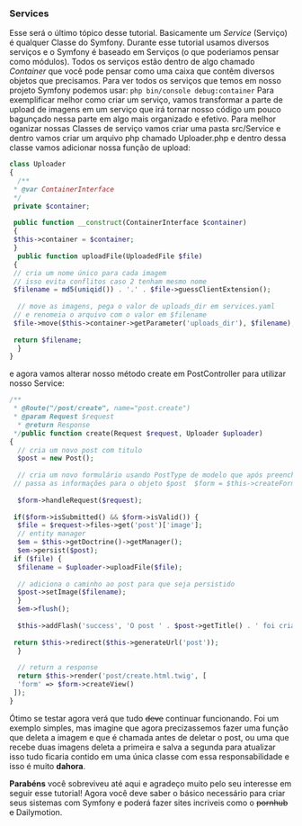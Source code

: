 ### Services
Esse será o último tópico desse tutorial. Basicamente um _Service_ (Serviço) é qualquer Classe do Symfony. Durante esse tutorial usamos diversos serviços e o Symfony é baseado em Serviços (o que poderiamos pensar como módulos). Todos os serviços estão dentro de algo chamado _Container_ que você pode pensar como uma caixa que contêm diversos objetos que precisamos. Para ver todos os serviços que temos em nosso projeto Symfony podemos usar:
``` php bin/console debug:container ``` 
Para exemplificar melhor como criar um serviço, vamos transformar a parte de upload de imagens em um serviço que irá tornar nosso código um pouco bagunçado nessa parte em algo mais organizado e efetivo. Para melhor oganizar nossas Classes de serviço vamos criar uma pasta src/Service e dentro vamos criar um arquivo php chamado Uploader.php e dentro dessa classe vamos adicionar nossa função de upload:
```php
class Uploader  
{  
  /**  
 * @var ContainerInterface  
 */  
 private $container;  
  
 public function __construct(ContainerInterface $container)  
 {  
 $this->container = $container;  
 }  
  public function uploadFile(UploadedFile $file)  
 {  
 // cria um nome único para cada imagem  
 // isso evita conflitos caso 2 tenham mesmo nome  
 $filename = md5(uniqid()) . '.' . $file->guessClientExtension();  
  
  // move as imagens, pega o valor de uploads_dir em services.yaml  
 // e renomeia o arquivo com o valor em $filename  
 $file->move($this->container->getParameter('uploads_dir'), $filename);  
  
 return $filename;  
  }  
}
```
e agora vamos alterar nosso método create em PostController para utilizar nosso Service:
```php
/**  
 * @Route("/post/create", name="post.create")  
 * @param Request $request  
  * @return Response  
 */public function create(Request $request, Uploader $uploader)  
{  
  // cria um novo post com titulo  
  $post = new Post();  
  
  // cria um novo formulário usando PostType de modelo que após preenchido  
 // passa as informações para o objeto $post  $form = $this->createForm(PostType::class, $post);  
  
  $form->handleRequest($request);  
  
 if($form->isSubmitted() && $form->isValid()) {  
  $file = $request->files->get('post')['image'];  
  // entity manager  
  $em = $this->getDoctrine()->getManager();  
  $em->persist($post);  
 if ($file) {  
  $filename = $uploader->uploadFile($file);  
  
  // adiciona o caminho ao post para que seja persistido  
  $post->setImage($filename);  
  }  
  $em->flush();  
  
  $this->addFlash('success', 'O post ' . $post->getTitle() . ' foi criado.' );  
  
 return $this->redirect($this->generateUrl('post'));  
  }  
  
  // return a response  
  return $this->render('post/create.html.twig', [  
  'form' => $form->createView()  
 ]);  
}
```
Ótimo se testar agora verá que tudo <strike>deve</strike> continuar funcionando. Foi um exemplo simples, mas imagine que agora precizassemos fazer uma função que deleta a imagem e que é chamada antes de deletar o post, ou uma que recebe duas imagens deleta a primeira e salva a segunda para atualizar isso tudo ficaria contido em uma única classe com essa responsabilidade e isso é muito **dahora**.

**Parabéns** você sobreviveu até aqui e agradeço muito pelo seu interesse em seguir esse tutorial! Agora você deve saber o básico necessário para criar seus sistemas com Symfony e poderá fazer sites incriveis como o <strike><bold>pornhub e</bold></strike> Dailymotion.
